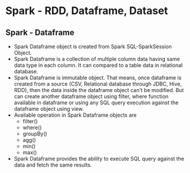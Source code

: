 # Spark - RDD, Dataframe, Dataset

## Spark - Dataframe
* Spark Dataframe object is created from Spark SQL-SparkSession Object.
* Spark Dataframe is a collection of multiple column data having same data type in each column. It can compared to a table data in relational database.
* Spark Dataframe is immutable object. That means, once dataframe is created from a source (CSV, Relational database through JDBC, Hive, RDD), then the data inside the dataframe object can't be modified. But can create another dataframe object using filter, where function available in dataframe or using any SQL query execution against the dataframe object using view.
* Available operation in Spark Dataframe objects are 
	* filter()
	* where()
	* groupBy()
	* agg()
	* min()
	* max()
*  Spark Dataframe provides the ability to execute SQL query against the data and fetch the same results.